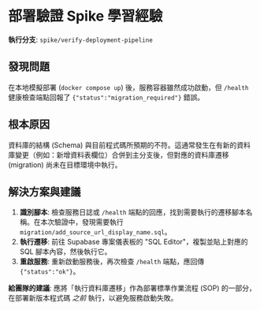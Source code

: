 # 部署驗證 Spike 學習經驗

**執行分支**: `spike/verify-deployment-pipeline`

## 發現問題

在本地模擬部署 (`docker compose up`) 後，服務容器雖然成功啟動，但 `/health` 健康檢查端點回報了 `{"status":"migration_required"}` 錯誤。

## 根本原因

資料庫的結構 (Schema) 與目前程式碼所預期的不符。這通常發生在有新的資料庫變更（例如：新增資料表欄位）合併到主分支後，但對應的資料庫遷移 (migration) 尚未在目標環境中執行。

## 解決方案與建議

1.  **識別腳本**: 檢查服務日誌或 `/health` 端點的回應，找到需要執行的遷移腳本名稱。在本次驗證中，發現需要執行 `migration/add_source_url_display_name.sql`。
2.  **執行遷移**: 前往 Supabase 專案儀表板的 "SQL Editor"，複製並貼上對應的 SQL 腳本內容，然後執行它。
3.  **重啟服務**: 重新啟動服務後，再次檢查 `/health` 端點，應回傳 `{"status":"ok"}`。

**給團隊的建議**: 應將「執行資料庫遷移」作為部署標準作業流程 (SOP) 的一部分，在部署新版本程式碼 *之前* 執行，以避免服務啟動失敗。
